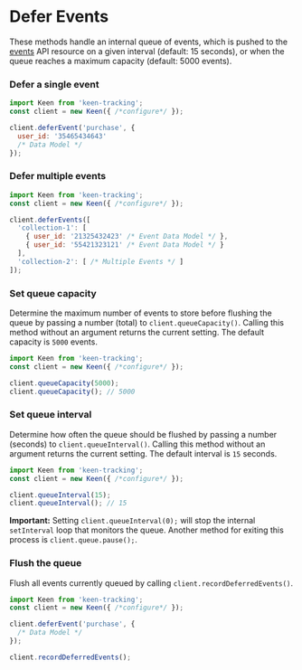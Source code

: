 # Defer Events

These methods handle an internal queue of events, which is pushed to the [events](https://keen.io/docs/api/#record-multiple-events) API resource on a given interval (default: 15 seconds), or when the queue reaches a maximum capacity (default: 5000 events).

### Defer a single event

```javascript
import Keen from 'keen-tracking';
const client = new Keen({ /*configure*/ });

client.deferEvent('purchase', {
  user_id: '35465434643'
  /* Data Model */
});
```

### Defer multiple events

```javascript
import Keen from 'keen-tracking';
const client = new Keen({ /*configure*/ });

client.deferEvents([
  'collection-1': [
    { user_id: '21325432423' /* Event Data Model */ },
    { user_id: '55421323121' /* Event Data Model */ }
  ],
  'collection-2': [ /* Multiple Events */ ]
]);
```

### Set queue capacity

Determine the maximum number of events to store before flushing the queue by passing a number (total) to `client.queueCapacity()`. Calling this method without an argument returns the current setting. The default capacity is `5000` events.

```javascript
import Keen from 'keen-tracking';
const client = new Keen({ /*configure*/ });

client.queueCapacity(5000);
client.queueCapacity(); // 5000
```

### Set queue interval

Determine how often the queue should be flushed by passing a number (seconds) to `client.queueInterval()`. Calling this method without an argument returns the current setting. The default interval is `15` seconds.

```javascript
import Keen from 'keen-tracking';
const client = new Keen({ /*configure*/ });

client.queueInterval(15);
client.queueInterval(); // 15
```

**Important:** Setting `client.queueInterval(0);` will stop the internal `setInterval` loop that monitors the queue. Another method for exiting this process is `client.queue.pause();`.


### Flush the queue

Flush all events currently queued by calling `client.recordDeferredEvents()`.

```javascript
import Keen from 'keen-tracking';
const client = new Keen({ /*configure*/ });

client.deferEvent('purchase', {
  /* Data Model */
});

client.recordDeferredEvents();
```

